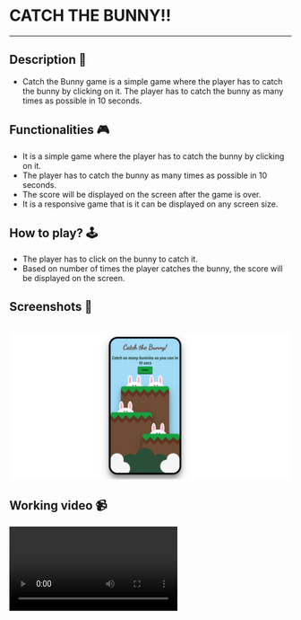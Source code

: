 # **CATCH THE BUNNY!!**

---

## **Description 📃**

- Catch the Bunny game is a simple game where the player has to catch the bunny by clicking on it. The player has to catch the bunny as many times as possible in 10 seconds.

## **Functionalities 🎮**

- It is a simple game where the player has to catch the bunny by clicking on it.
- The player has to catch the bunny as many times as possible in 10 seconds.
- The score will be displayed on the screen after the game is over.
- It is a responsive game that is it can be displayed on any screen size.

## **How to play? 🕹️**

- The player has to click on the bunny to catch it.
- Based on number of times the player catches the bunny, the score will be displayed on the screen.

## **Screenshots 📸**

<br>
<img src = "assets\1.png">

## **Working video 📹**

<!-- add your working video over here -->

<video controls>
<source src = "assets/Catch_the_Bunny.mp4">
</video>
